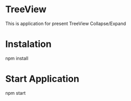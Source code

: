 # TreeView
This is application for present TreeView Collapse/Expand


# Instalation
npm install

# Start Application
npm start
